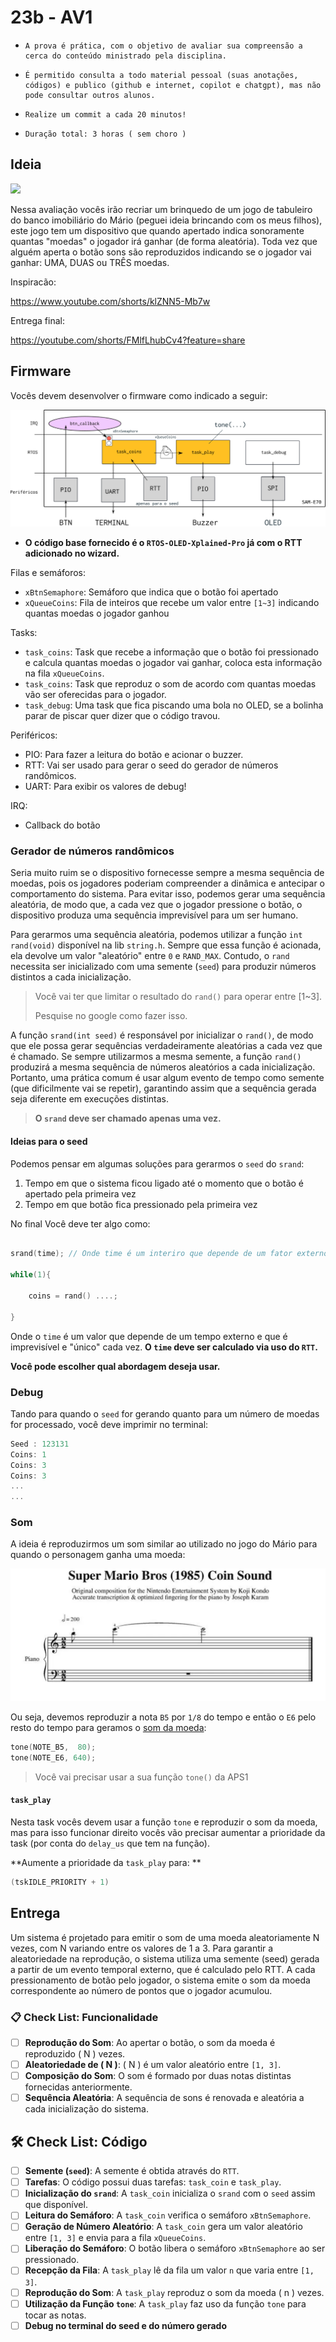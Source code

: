 # 23b - AV1

-     A prova é prática, com o objetivo de avaliar sua compreensão a cerca do conteúdo ministrado pela disciplina.
-     É permitido consulta a todo material pessoal (suas anotações, códigos) e publico (github e internet, copilot e chatgpt), mas não pode consultar outros alunos.
-     Realize um commit a cada 20 minutos!
-     Duração total: 3 horas ( sem choro )

## Ideia

![](https://images-americanas.b2w.io/produtos/6518873631/imagens/jogo-de-tabuleiro-monopoly-junior-mario-hasbro-f4817/6518873631_1_xlarge.jpg)

Nessa avaliação vocês irão recriar um brinquedo de um jogo de tabuleiro do banco imobiliário do Mário (peguei ideia brincando com os meus filhos), este jogo tem um dispositivo que quando apertado indica sonoramente quantas "moedas" o jogador irá ganhar (de forma aleatória). Toda vez que alguém aperta o botão sons são reproduzidos indicando se o jogador vai ganhar: UMA, DUAS ou TRÊS moedas.

Inspiracão:

https://www.youtube.com/shorts/klZNN5-Mb7w

Entrega final:

https://youtube.com/shorts/FMlfLhubCv4?feature=share

## Firmware

Vocês devem desenvolver o firmware como indicado a seguir:

![](diagrama.png)

- **O código base fornecido é o `RTOS-OLED-Xplained-Pro` já com o RTT adicionado no wizard.**

Filas e semáforos:

- `xBtnSemaphore`: Semáforo que indica que o botão foi apertado
- `xQueueCoins`: Fila de inteiros que recebe um valor entre `[1~3]` indicando quantas moedas o jogador ganhou

Tasks:

- `task_coins`: Task que recebe a informação que o botão foi pressionado e calcula quantas moedas o jogador vai ganhar, coloca esta informação na fila `xQueueCoins`.
- `task_coins`: Task que reproduz o som de acordo com quantas moedas vão ser oferecidas para o jogador.
- `task_debug`: Uma task que fica piscando uma bola no OLED, se a bolinha parar de piscar quer dizer que o código travou.

Periféricos:

- PIO: Para fazer a leitura do botão e acionar o buzzer.
- RTT: Vai ser usado para gerar o seed do gerador de números randômicos.
- UART: Para exibir os valores de debug! 

IRQ:

- Callback do botão 

### Gerador de números randômicos

Seria muito ruim se o dispositivo fornecesse sempre a mesma sequência de moedas, pois os jogadores poderiam compreender a dinâmica e antecipar o comportamento do sistema. Para evitar isso, podemos gerar uma sequência aleatória, de modo que, a cada vez que o jogador pressione o botão, o dispositivo produza uma sequência imprevisível para um ser humano.

Para gerarmos uma sequência aleatória, podemos utilizar a função `int rand(void)` disponível na lib `string.h`. Sempre que essa função é acionada, ela devolve um valor "aleatório" entre `0` e `RAND_MAX`. Contudo, o `rand` necessita ser inicializado com uma semente (`seed`) para produzir números distintos a cada inicialização.

> Você vai ter que limitar o resultado do `rand()` para operar entre [1~3].
>
> Pesquise no google como fazer isso.

A função `srand(int seed)` é responsável por inicializar o `rand()`, de modo que ele possa gerar sequências verdadeiramente aleatórias a cada vez que é chamado. Se sempre utilizarmos a mesma semente, a função `rand()` produzirá a mesma sequência de números aleatórios a cada inicialização. Portanto, uma prática comum é usar algum evento de tempo como semente (que dificilmente vai se repetir), garantindo assim que a sequência gerada seja diferente em execuções distintas.

> **O `srand` deve ser chamado apenas uma vez.**

#### Ideias para o seed

Podemos pensar em algumas soluções para gerarmos o `seed` do `srand`:

1. Tempo em que o sistema ficou ligado até o momento que o botão é apertado pela primeira vez
1. Tempo em que botão fica pressionado pela primeira vez

No final Você deve ter algo como:

```c 

srand(time); // Onde time é um interiro que depende de um fator externo imprevisível.

while(1){

    coins = rand() ....;

}
```

Onde o `time` é um valor que depende de um tempo externo e que é imprevisível e "único" cada vez. **O `time` deve ser calculado via uso do `RTT`.**

**Você pode escolher qual abordagem deseja usar.**

### Debug

Tando para quando o `seed` for gerando quanto para um número de moedas for processado, você deve imprimir no terminal: 

``` c
Seed : 123131
Coins: 1
Coins: 3
Coins: 3
...
...

```

### Som

A ideia é reproduzirmos um som similar ao utilizado no jogo do Mário para quando o personagem ganha uma moeda:

![](mario.png)

Ou seja, devemos reproduzir a nota `B5` por `1/8` do tempo e então o `E6` pelo resto do tempo para geramos o [som da moeda](https://www.youtube.com/watch?v=8OcSYRAhA9k):

```c
tone(NOTE_B5,  80);
tone(NOTE_E6, 640);
```

> Você vai precisar usar a sua função `tone()` da APS1 

#### `task_play`

Nesta task vocês devem usar a função `tone` e reproduzir o som da moeda, mas para isso funcionar direito vocês vão precisar aumentar a prioridade da task (por conta do `delay_us` que tem na função). 

**Aumente a prioridade da `task_play` para: **

``` c
(tskIDLE_PRIORITY + 1)
```

## Entrega

Um sistema é projetado para emitir o som de uma moeda aleatoriamente N vezes, com N variando entre os valores de 1 a 3. Para garantir a aleatoriedade na reprodução, o sistema utiliza uma semente (seed) gerada a partir de um evento temporal externo, que é calculado pelo RTT. A cada pressionamento de botão pelo jogador, o sistema emite o som da moeda correspondente ao número de pontos que o jogador acumulou.

### 📋 Check List: Funcionalidade

- [ ] **Reprodução do Som**: Ao apertar o botão, o som da moeda é reproduzido \( N \) vezes.
- [ ] **Aleatoriedade de \( N \)**: \( N \) é um valor aleatório entre `[1, 3]`.
- [ ] **Composição do Som**: O som é formado por duas notas distintas fornecidas anteriormente.
- [ ] **Sequência Aleatória**: A sequência de sons é renovada e aleatória a cada inicialização do sistema.

## 🛠️ Check List: Código

- [ ] **Semente (`seed`)**: A semente é obtida através do `RTT`.
- [ ] **Tarefas**: O código possui duas tarefas: `task_coin` e `task_play`.
- [ ] **Inicialização do `srand`**: A `task_coin` inicializa o `srand` com o `seed` assim que disponível.
- [ ] **Leitura do Semáforo**: A `task_coin` verifica o semáforo `xBtnSemaphore`.
- [ ] **Geração de Número Aleatório**: A `task_coin` gera um valor aleatório entre `[1, 3]` e envia para a fila `xQueueCoins`.
- [ ] **Liberação do Semáforo**: O botão libera o semáforo `xBtnSemaphore` ao ser pressionado.
- [ ] **Recepção da Fila**: A `task_play` lê da fila um valor `n` que varia entre `[1, 3]`.
- [ ] **Reprodução do Som**: A `task_play` reproduz o som da moeda \( n \) vezes.
- [ ] **Utilização da Função `tone`**: A `task_play` faz uso da função `tone` para tocar as notas.
- [ ] **Debug no terminal do seed e do número gerado**
<!--
### Check list: funcionalidade

- [ ] Cada vez que o botão é apertado reproduz N vezes o som da moeda, onde 
- [ ] N é um valor aleatório entre `[1, 3]`
- [ ] Som é composto por duas notas 
- [ ] A sequência é aleatória para cada vez que o sistema é inicializado

### Check list: código

- [ ] Obtém uma `seed` usando o `RTT` 
- [ ] Possui duas `task`: `task_coin`, `task_play`
- [ ] `task_coin` inicializa o `srand` com o `seed` (quando obtido)
- [ ] `task_coin` lê o semáforo `xBtnSemaphore` e
- [ ] `task_coin` gera um número aleatório entre `[0,3]` e manda para a fila `xQueueCoins`
- [ ] `botão`: Botão libera o semáforo `xBtnSemaphore`
- [ ] `task_play`: Recebe da fila um valor `n` entre `[0, 3]
- [ ] `task_play`: Reproduz `n` vez a música da moeda
- [ ] `task_play`: Faz uso da função `tone`
-->
